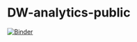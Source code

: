 # DW-analytics-public

[![Binder](https://mybinder.org/badge_logo.svg)](https://mybinder.org/v2/gh/tinadaniel/DW-analytics-public.git/main)